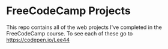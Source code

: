 # FreeCodeCamp Projects

This repo contains all of the web projects I've completed in the FreeCodeCamp course. To see each of these go to https://codepen.io/Lee44
